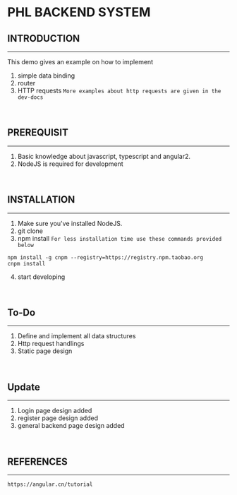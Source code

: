 # PHL BACKEND SYSTEM

## INTRODUCTION
-----
This demo gives an example on how to implement

1. simple data binding
2. router
3. HTTP requests `More examples about http requests are given in the dev-docs`
<br>


## PREREQUISIT
-----
1. Basic knowledge about javascript, typescript and angular2.
2. NodeJS is required for development
<br>


## INSTALLATION
-----
1. Make sure you've installed NodeJS.
2. git clone
3. npm install `For less installation time use these commands provided below`
```
npm install -g cnpm --registry=https://registry.npm.taobao.org
cnpm install
```
4. start developing
<br>

## To-Do
-----
1. Define and implement all data structures
2. Http request handlings
3. Static page design
<br>

## Update
-----
1. Login page design added
2. register page design added
3. general backend page design added 
<br>




## REFERENCES
-----
`https://angular.cn/tutorial`